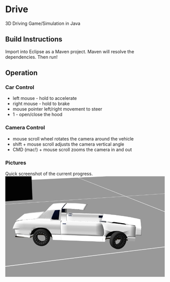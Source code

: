 # Drive
3D Driving Game/Simulation in Java
## Build Instructions
Import into Eclipse as a Maven project.  Maven will resolve the dependencies.  Then run!
## Operation
### Car Control
* left mouse - hold to accelerate
* right mouse - hold to brake
* mouse pointer left/right movement to steer
* 1 - open/close the hood

### Camera Control
* mouse scroll wheel rotates the camera around the vehicle
* shift + mouse scroll adjusts the camera vertical angle
* CMD (mac!) + mouse scroll zooms the camera in and out

### Pictures
Quick screenshot of the current progress.
![Alt text](/documentation/img/pic1.png)
